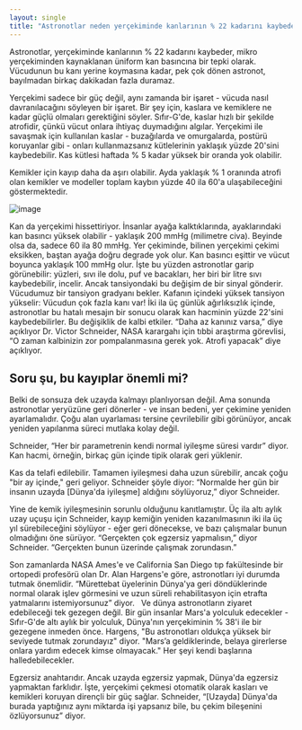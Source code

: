 ```yaml
---
layout: single
title: "Astronotlar neden yerçekiminde kanlarının % 22 kadarını kaybeder?"
---
```

Astronotlar, yerçekiminde kanlarının % 22 kadarını kaybeder, mikro yerçekiminden kaynaklanan üniform kan basıncına bir tepki olarak. Vücudunun bu kanı yerine koymasına kadar, pek çok dönen astronot, bayılmadan birkaç dakikadan fazla duramaz.

Yerçekimi sadece bir güç değil, aynı zamanda bir işaret - vücuda nasıl davranılacağını söyleyen bir işaret. Bir şey için, kaslara ve kemiklere ne kadar güçlü olmaları gerektiğini söyler. Sıfır-G'de, kaslar hızlı bir şekilde atrofidir, çünkü vücut onlara ihtiyaç duymadığını algılar. Yerçekimi ile savaşmak için kullanılan kaslar - buzağılarda ve omurgalarda, postürü koruyanlar gibi - onları kullanmazsanız kütlelerinin yaklaşık yüzde 20'sini kaybedebilir. Kas kütlesi haftada % 5 kadar yüksek bir oranda yok olabilir.

<script async src="//pagead2.googlesyndication.com/pagead/js/adsbygoogle.js"></script>
<ins class="adsbygoogle"
     style="display:block; text-align:center;"
     data-ad-layout="in-article"
     data-ad-format="fluid"
     data-ad-client="ca-pub-7868661326160958"
     data-ad-slot="3072558811"></ins>
<script>
     (adsbygoogle = window.adsbygoogle || []).push({});
</script>

Kemikler için kayıp daha da aşırı olabilir. Ayda yaklaşık % 1 oranında atrofi olan kemikler ve modeller toplam kaybın yüzde 40 ila 60'a ulaşabileceğini göstermektedir.

![image](https://i.ytimg.com/vi/RvnC--JjDBw/maxresdefault.jpg)

Kan da yerçekimi hissettiriyor. İnsanlar ayağa kalktıklarında, ayaklarındaki kan basıncı yüksek olabilir - yaklaşık 200 mmHg (milimetre civa). Beyinde olsa da, sadece 60 ila 80 mmHg. Yer çekiminde, bilinen yerçekimi çekimi eksikken, baştan ayağa doğru degrade yok olur. Kan basıncı eşittir ve vücut boyunca yaklaşık 100 mmHg olur. İşte bu yüzden astronotlar garip görünebilir: yüzleri, sıvı ile dolu, puf ve bacakları, her biri bir litre sıvı kaybedebilir, incelir.
Ancak tansiyondaki bu değişim de bir sinyal gönderir. Vücudumuz bir tansiyon gradyanı bekler. Kafanın içindeki yüksek tansiyon yükselir: Vücudun çok fazla kanı var! İki ila üç günlük ağırlıksızlık içinde, astronotlar bu hatalı mesajın bir sonucu olarak kan hacminin yüzde 22'sini kaybedebilirler. Bu değişiklik de kalbi etkiler. “Daha az kanınız varsa,” diye açıklıyor Dr. Victor Schneider, NASA karargahı için tıbbi araştırma görevlisi, “O zaman kalbinizin zor pompalanmasına gerek yok. Atrofi yapacak” diye açıklıyor.

Soru şu, bu kayıplar önemli mi?
-
Belki de sonsuza dek uzayda kalmayı planlıyorsan değil. Ama sonunda astronotlar yeryüzüne geri dönerler - ve insan bedeni, yer çekimine yeniden ayarlamalıdır. Çoğu alan uyarlaması tersine çevrilebilir gibi görünüyor, ancak yeniden yapılanma süreci mutlaka kolay değil.

Schneider, “Her bir parametrenin kendi normal iyileşme süresi vardır” diyor. Kan hacmi, örneğin, birkaç gün içinde tipik olarak geri yüklenir.

Kas da telafi edilebilir. Tamamen iyileşmesi daha uzun sürebilir, ancak çoğu "bir ay içinde," geri geliyor. Schneider şöyle diyor: “Normalde her gün bir insanın uzayda [Dünya'da iyileşme] aldığını söylüyoruz,” diyor Schneider.

<script async src="//pagead2.googlesyndication.com/pagead/js/adsbygoogle.js"></script>
<ins class="adsbygoogle"
     style="display:block; text-align:center;"
     data-ad-layout="in-article"
     data-ad-format="fluid"
     data-ad-client="ca-pub-7868661326160958"
     data-ad-slot="3072558811"></ins>
<script>
     (adsbygoogle = window.adsbygoogle || []).push({});
</script>

Yine de kemik iyileşmesinin sorunlu olduğunu kanıtlamıştır. Üç ila altı aylık uzay uçuşu için Schneider, kayıp kemiğin yeniden kazanılmasının iki ila üç yıl sürebileceğini söylüyor - eğer geri dönecekse, ve bazı çalışmalar bunun olmadığını öne sürüyor. “Gerçekten çok egzersiz yapmalısın,” diyor Schneider. “Gerçekten bunun üzerinde çalışmak zorundasın.”

Son zamanlarda NASA Ames'e ve California San Diego tıp fakültesinde bir ortopedi profesörü olan Dr. Alan Hargens'e göre, astronotları iyi durumda tutmak önemlidir. “Mürettebat üyelerinin Dünya'ya geri döndüklerinde normal olarak işlev görmesini ve uzun süreli rehabilitasyon için etrafta yatmalarını istemiyorsunuz” diyor.
 
Ve dünya astronotların ziyaret edebileceği tek gezegen değil. Bir gün insanlar Mars'a yolculuk edecekler - Sıfır-G'de altı aylık bir yolculuk, Dünya'nın yerçekiminin % 38'i ile bir gezegene inmeden önce. Hargens, "Bu astronotları oldukça yüksek bir seviyede tutmak zorundayız" diyor. "Mars’a geldiklerinde, belaya girerlerse onlara yardım edecek kimse olmayacak." Her şeyi kendi başlarına halledebilecekler.

Egzersiz anahtarıdır. Ancak uzayda egzersiz yapmak, Dünya'da egzersiz yapmaktan farklıdır. İşte, yerçekimi çekmesi otomatik olarak kasları ve kemikleri koruyan dirençli bir güç sağlar. Schneider, “[Uzayda] Dünya'da burada yaptığınız aynı miktarda işi yapsanız bile, bu çekim bileşenini özlüyorsunuz” diyor.
